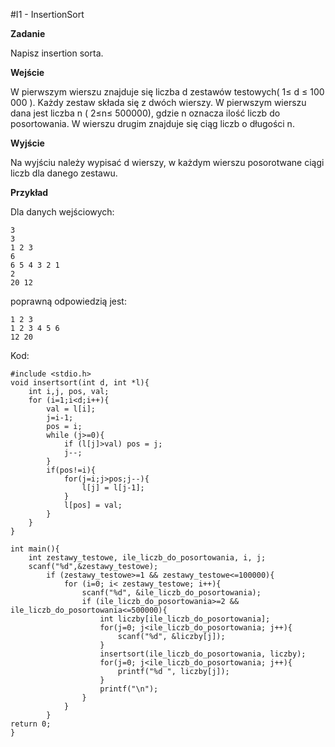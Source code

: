#I1 - InsertionSort


**Zadanie**

Napisz insertion sorta.

**Wejście**

W pierwszym wierszu znajduje się liczba d zestawów testowych( 1≤ d ≤ 100 000 ). Każdy zestaw składa się z dwóch wierszy. W pierwszym wierszu dana jest liczba n ( 2≤n≤ 500000), gdzie n oznacza ilość liczb do posortowania. W wierszu drugim znajduje się ciąg liczb o długości n.

**Wyjście**

Na wyjściu należy wypisać d wierszy, w każdym wierszu posorotwane ciągi liczb dla danego zestawu.

**Przykład**

Dla danych wejściowych:

    3
    3
    1 2 3
    6
    6 5 4 3 2 1
    2
    20 12


poprawną odpowiedzią jest:

    1 2 3
    1 2 3 4 5 6
    12 20

Kod:

    #include <stdio.h>
    void insertsort(int d, int *l){
        int i,j, pos, val;
        for (i=1;i<d;i++){
            val = l[i];
            j=i-1;
            pos = i;
            while (j>=0){
                if (l[j]>val) pos = j;
                j--;
            }
            if(pos!=i){
                for(j=i;j>pos;j--){
                    l[j] = l[j-1];
                }
                l[pos] = val;
            }
        }
    }

    int main(){
        int zestawy_testowe, ile_liczb_do_posortowania, i, j;
        scanf("%d",&zestawy_testowe);
            if (zestawy_testowe>=1 && zestawy_testowe<=100000){
                for (i=0; i< zestawy_testowe; i++){
                    scanf("%d", &ile_liczb_do_posortowania);
                    if (ile_liczb_do_posortowania>=2 && ile_liczb_do_posortowania<=500000){
                        int liczby[ile_liczb_do_posortowania];
                        for(j=0; j<ile_liczb_do_posortowania; j++){
                            scanf("%d", &liczby[j]);
                        }
                        insertsort(ile_liczb_do_posortowania, liczby);
                        for(j=0; j<ile_liczb_do_posortowania; j++){
                            printf("%d ", liczby[j]);
                        }
                        printf("\n");
                    }
                }
            }
    return 0;
    }
